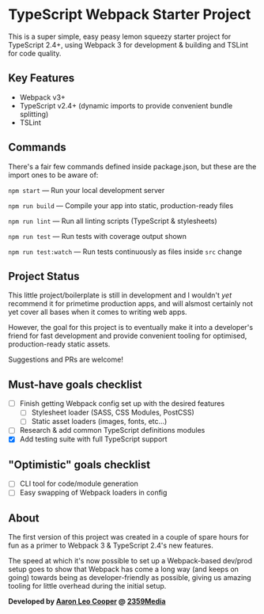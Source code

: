 # TypeScript Webpack Starter Project

This is a super simple, easy peasy lemon squeezy starter project for
TypeScript 2.4+, using Webpack 3 for development & building and TSLint for
code quality.

## Key Features

- Webpack v3+
- TypeScript v2.4+ (dynamic imports to provide convenient bundle splitting)
- TSLint

## Commands

There's a fair few commands defined inside package.json, but these are the
import ones to be aware of:

`npm start` — Run your local development server

`npm run build` — Compile your app into static, production-ready files

`npm run lint` — Run all linting scripts (TypeScript & stylesheets)

`npm run test` — Run tests with coverage output shown

`npm run test:watch` — Run tests continuously as files inside `src` change

## Project Status

This little project/boilerplate is still in development and I wouldn't
*yet* recommend it for primetime production apps, and will alsmost certainly
not yet cover all bases when it comes to writing web apps.

However, the goal for this project is to eventually make it into a
developer's friend for fast development and provide convenient tooling for
optimised, production-ready static assets.

Suggestions and PRs are welcome!

## Must-have goals checklist

- [ ] Finish getting Webpack config set up with the desired features
  - [ ] Stylesheet loader (SASS, CSS Modules, PostCSS)
  - [ ] Static asset loaders (images, fonts, etc...)
- [ ] Research & add common TypeScript definitions modules
- [x] Add testing suite with full TypeScript support

## "Optimistic" goals checklist

- [ ] CLI tool for code/module generation
- [ ] Easy swapping of Webpack loaders in config

## About

The first version of this project was created in a couple of spare hours
for fun as a primer to Webpack 3 & TypeScript 2.4's new features.

The speed at which it's now possible to set up a Webpack-based dev/prod
setup goes to show that Webpack has come a long way (and keeps on going)
towards being as developer-friendly as possible, giving us amazing tooling
for little overhead during the initial setup.

**Developed by [Aaron Leo Cooper](http://webdevdiaries.com) @
[2359Media](https://2359media.com)**
